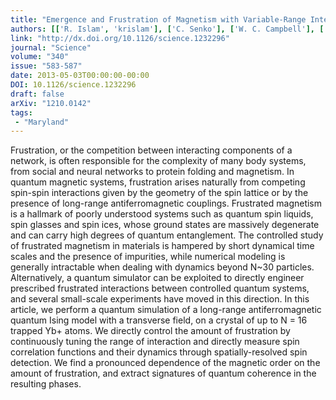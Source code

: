 ```yaml
---
title: "Emergence and Frustration of Magnetism with Variable-Range Interactions in a Quantum Simulator"
authors: [['R. Islam', 'krislam'], ['C. Senko'], ['W. C. Campbell'], ['S. Korenblit'], ['J. Smith'], ['A. Lee'], ['E. E. Edwards'], ['C. C. J. Wang'], ['J. K. Freericks'], ['C. Monroe']]
link: "http://dx.doi.org/10.1126/science.1232296"
journal: "Science"
volume: "340"
issue: "583-587"
date: 2013-05-03T00:00:00-00:00
DOI: 10.1126/science.1232296
draft: false
arXiv: "1210.0142"
tags:
 - "Maryland"
---
```



Frustration, or the competition between interacting components of a network,
is often responsible for the complexity of many body systems, from social and
neural networks to protein folding and magnetism. In quantum magnetic systems,
frustration arises naturally from competing spin-spin interactions given by the
geometry of the spin lattice or by the presence of long-range antiferromagnetic
couplings. Frustrated magnetism is a hallmark of poorly understood systems such
as quantum spin liquids, spin glasses and spin ices, whose ground states are
massively degenerate and can carry high degrees of quantum entanglement. The
controlled study of frustrated magnetism in materials is hampered by short
dynamical time scales and the presence of impurities, while numerical modeling
is generally intractable when dealing with dynamics beyond N~30 particles.
Alternatively, a quantum simulator can be exploited to directly engineer
prescribed frustrated interactions between controlled quantum systems, and
several small-scale experiments have moved in this direction. In this article,
we perform a quantum simulation of a long-range antiferromagnetic quantum Ising
model with a transverse field, on a crystal of up to N = 16 trapped Yb+ atoms.
We directly control the amount of frustration by continuously tuning the range
of interaction and directly measure spin correlation functions and their
dynamics through spatially-resolved spin detection. We find a pronounced
dependence of the magnetic order on the amount of frustration, and extract
signatures of quantum coherence in the resulting phases.
